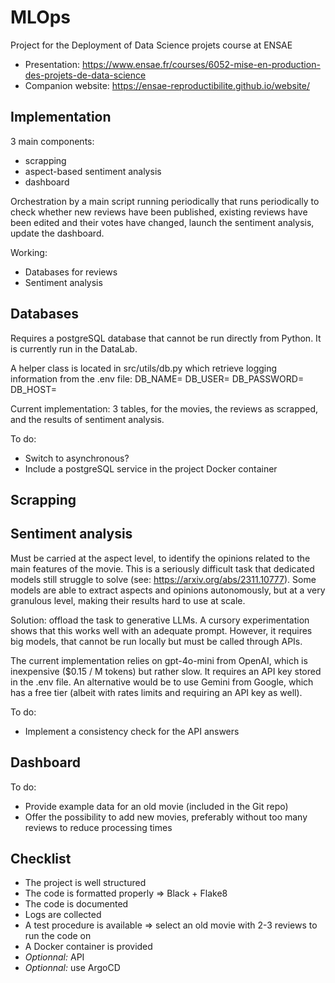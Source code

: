 # MLOps
Project for the Deployment of Data Science projets course at ENSAE
- Presentation: https://www.ensae.fr/courses/6052-mise-en-production-des-projets-de-data-science
- Companion website: https://ensae-reproductibilite.github.io/website/

## Implementation

3 main components:
- scrapping
- aspect-based sentiment analysis
- dashboard

Orchestration by a main script running periodically that runs periodically to check whether new reviews have been published, existing reviews have been edited and their votes have changed, launch the sentiment analysis, update the dashboard.

Working:
- Databases for reviews
- Sentiment analysis

## Databases

Requires a postgreSQL database that cannot be run directly from Python. It is currently run in the DataLab.

A helper class is located in src/utils/db.py which retrieve logging information from the .env file:
DB_NAME=
DB_USER=
DB_PASSWORD=
DB_HOST=

Current implementation: 3 tables, for the movies, the reviews as scrapped, and the results of sentiment analysis.

To do:
- Switch to asynchronous?
- Include a postgreSQL service in the project Docker container

## Scrapping

## Sentiment analysis

Must be carried at the aspect level, to identify the opinions related to the main features of the movie. This is a seriously difficult task that dedicated models still struggle to solve (see: https://arxiv.org/abs/2311.10777). Some models are able to extract aspects and opinions autonomously, but at a very granulous level, making their results hard to use at scale.

Solution: offload the task to generative LLMs. A cursory experimentation shows that this works well with an adequate prompt. However, it requires big models, that cannot be run locally but must be called through APIs.

The current implementation relies on gpt-4o-mini from OpenAI, which is inexpensive ($0.15 / M tokens) but rather slow. It requires an API key stored in the .env file. An alternative would be to use Gemini from Google, which has a free tier (albeit with rates limits and requiring an API key as well).

To do:
- Implement a consistency check for the API answers

## Dashboard

To do:
- Provide example data for an old movie (included in the Git repo)
- Offer the possibility to add new movies, preferably without too many reviews to reduce processing times

## Checklist
- The project is well structured
- The code is formatted properly => Black + Flake8
- The code is documented
- Logs are collected
- A test procedure is available => select an old movie with 2-3 reviews to run the code on
- A Docker container is provided
- *Optionnal:* API
- *Optionnal:* use ArgoCD
